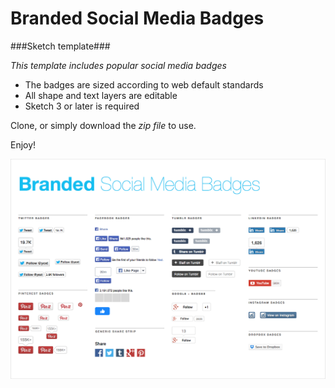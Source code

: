 Branded Social Media Badges 
====================
###Sketch template###

*This template includes popular social media badges*
 
*	The badges are sized according to web default standards
*	All shape and text layers are editable 
*	Sketch 3 or later is required

Clone, or simply download the _zip file_ to use. 

Enjoy!

![Branded Social Badges](sketch-social-badges.png)
